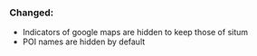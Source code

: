 
### Changed:
* Indicators of google maps are hidden to keep those of situm
* POI names are hidden by default

